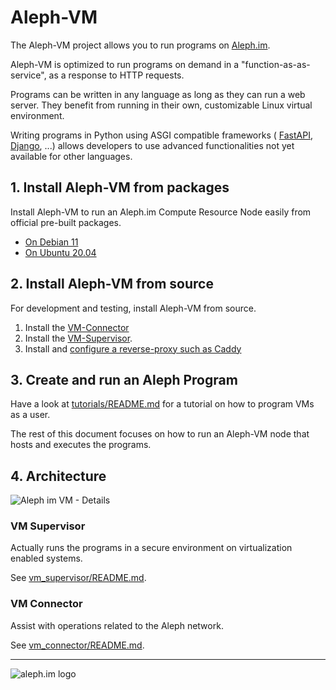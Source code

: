 # Aleph-VM

The Aleph-VM project allows you to run programs on [Aleph.im](https://aleph.im/).

Aleph-VM is optimized to run programs on demand in a "function-as-as-service",
as a response to HTTP requests.

Programs can be written in any language as long as they can run a web server.
They benefit from running in their own, customizable Linux virtual environment.

Writing programs in Python using ASGI compatible frameworks (
[FastAPI](https://github.com/tiangolo/fastapi), 
[Django](https://docs.djangoproject.com/en/3.0/topics/async/),
...) allows developers to use advanced functionalities not yet available for other languages.

## 1. Install Aleph-VM from packages

Install Aleph-VM to run an Aleph.im Compute Resource Node easily from official pre-built packages.

- [On Debian 11](./doc/INSTALL-Debian-11.md)
- [On Ubuntu 20.04](./doc/INSTALL-Ubuntu-20.04.md)

## 2. Install Aleph-VM from source

For development and testing, install Aleph-VM from source.

1. Install the [VM-Connector](./vm_connector/README.md)
2. Install the [VM-Supervisor](./vm_supervisor/README.md).
3. Install and [configure a reverse-proxy such as Caddy](./CONFIGURE_CADDY.md)

## 3. Create and run an Aleph Program 

Have a look at [tutorials/README.md](tutorials/README.md) for a tutorial on how to program VMs
as a user.

The rest of this document focuses on how to run an Aleph-VM node that hosts and executes the programs. 

## 4. Architecture

![Aleph im VM - Details](https://user-images.githubusercontent.com/404665/127126908-3225a633-2c36-4129-8766-9810f2fcd7d6.png)

### VM Supervisor

Actually runs the programs in a secure environment on virtualization enabled systems. 

See [vm_supervisor/README.md](./vm_supervisor/README.md).

### VM Connector

Assist with operations related to the Aleph network.

See [vm_connector/README.md](./vm_connector/README.md).

---

![aleph.im logo](https://aleph.im/assets/img/logo-wide.1832dbae.svg)
